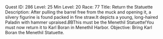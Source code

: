 Quest ID: 286
Level: 25
Min Level: 20
Race: 77
Title: Return the Statuette
Description: After pulling the barrel free from the muck and opening it, a silvery figurine is found packed in fine straw.It depicts a young, long-haired Paladin with hammer upraised.$B$BThis must be the Menethil Statuette!You must now return it to Karl Boran in Menethil Harbor.
Objective: Bring Karl Boran the Menethil Statuette.
